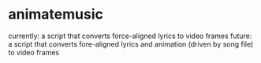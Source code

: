 # animatemusic

currently: a script that converts force-aligned lyrics to video frames
future: a script that converts fore-aligned lyrics and animation (driven by song file) to video frames
